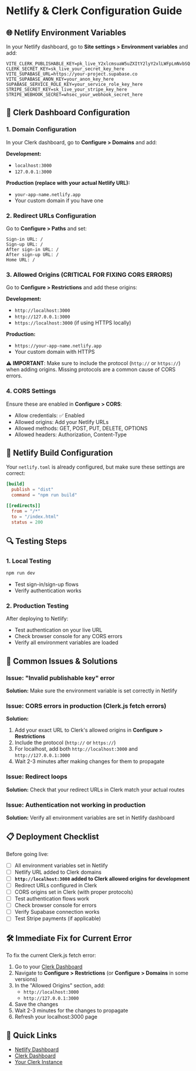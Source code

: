 # Netlify & Clerk Configuration Guide

## 🌐 Netlify Environment Variables

In your Netlify dashboard, go to **Site settings > Environment variables** and add:

```
VITE_CLERK_PUBLISHABLE_KEY=pk_live_Y2xlcmsuaW5uZXItY2lyY2xlLWFpLmNvbSQ
CLERK_SECRET_KEY=sk_live_your_secret_key_here
VITE_SUPABASE_URL=https://your-project.supabase.co
VITE_SUPABASE_ANON_KEY=your_anon_key_here
SUPABASE_SERVICE_ROLE_KEY=your_service_role_key_here
STRIPE_SECRET_KEY=sk_live_your_stripe_key_here
STRIPE_WEBHOOK_SECRET=whsec_your_webhook_secret_here
```

## 🔧 Clerk Dashboard Configuration

### 1. Domain Configuration
In your Clerk dashboard, go to **Configure > Domains** and add:

**Development:**
- `localhost:3000`
- `127.0.0.1:3000`

**Production (replace with your actual Netlify URL):**
- `your-app-name.netlify.app`
- Your custom domain if you have one

### 2. Redirect URLs Configuration
Go to **Configure > Paths** and set:

```
Sign-in URL: /
Sign-up URL: /
After sign-in URL: /
After sign-up URL: /
Home URL: /
```

### 3. Allowed Origins (CRITICAL FOR FIXING CORS ERRORS)
Go to **Configure > Restrictions** and add these origins:

**Development:**
- `http://localhost:3000`
- `http://127.0.0.1:3000`
- `https://localhost:3000` (if using HTTPS locally)

**Production:**
- `https://your-app-name.netlify.app`
- Your custom domain with HTTPS

⚠️ **IMPORTANT**: Make sure to include the protocol (`http://` or `https://`) when adding origins. Missing protocols are a common cause of CORS errors.

### 4. CORS Settings
Ensure these are enabled in **Configure > CORS**:
- Allow credentials: ✅ Enabled
- Allowed origins: Add your Netlify URLs
- Allowed methods: GET, POST, PUT, DELETE, OPTIONS
- Allowed headers: Authorization, Content-Type

## 🚀 Netlify Build Configuration

Your `netlify.toml` is already configured, but make sure these settings are correct:

```toml
[build]
  publish = "dist"
  command = "npm run build"

[[redirects]]
  from = "/*"
  to = "/index.html"
  status = 200
```

## 🔍 Testing Steps

### 1. Local Testing
```bash
npm run dev
```
- Test sign-in/sign-up flows
- Verify authentication works

### 2. Production Testing
After deploying to Netlify:
- Test authentication on your live URL
- Check browser console for any CORS errors
- Verify all environment variables are loaded

## 🚨 Common Issues & Solutions

### Issue: "Invalid publishable key" error
**Solution:** Make sure the environment variable is set correctly in Netlify

### Issue: CORS errors in production (Clerk.js fetch errors)
**Solution:** 
1. Add your exact URL to Clerk's allowed origins in **Configure > Restrictions**
2. Include the protocol (`http://` or `https://`)
3. For localhost, add both `http://localhost:3000` and `http://127.0.0.1:3000`
4. Wait 2-3 minutes after making changes for them to propagate

### Issue: Redirect loops
**Solution:** Check that your redirect URLs in Clerk match your actual routes

### Issue: Authentication not working in production
**Solution:** Verify all environment variables are set in Netlify dashboard

## 📋 Deployment Checklist

Before going live:
- [ ] All environment variables set in Netlify
- [ ] Netlify URL added to Clerk domains
- [ ] **`http://localhost:3000` added to Clerk allowed origins for development**
- [ ] Redirect URLs configured in Clerk
- [ ] CORS origins set in Clerk (with proper protocols)
- [ ] Test authentication flows work
- [ ] Check browser console for errors
- [ ] Verify Supabase connection works
- [ ] Test Stripe payments (if applicable)

## 🛠️ Immediate Fix for Current Error

To fix the current Clerk.js fetch error:

1. Go to your [Clerk Dashboard](https://dashboard.clerk.com/)
2. Navigate to **Configure > Restrictions** (or **Configure > Domains** in some versions)
3. In the "Allowed Origins" section, add:
   - `http://localhost:3000`
   - `http://127.0.0.1:3000`
4. Save the changes
5. Wait 2-3 minutes for the changes to propagate
6. Refresh your localhost:3000 page

## 🔗 Quick Links

- [Netlify Dashboard](https://app.netlify.com/)
- [Clerk Dashboard](https://dashboard.clerk.com/)
- [Your Clerk Instance](https://clerk.inner-circle-ai.com)